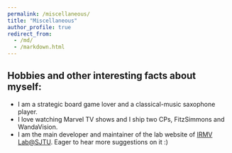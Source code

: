 ```yaml
---
permalink: /miscellaneous/
title: "Miscellaneous"
author_profile: true
redirect_from: 
  - /md/
  - /markdown.html
---
```


## Hobbies and other interesting facts about myself:
* I am a strategic board game lover and a classical-music saxophone player.
* I love watching Marvel TV shows and I ship two CPs, FitzSimmons and WandaVision.
* I am the main developer and maintainer of the lab website of [IRMV Lab@SJTU](http://irmv.sjtu.edu.cn/). Eager to hear more suggestions on it :)
                                                                                                  